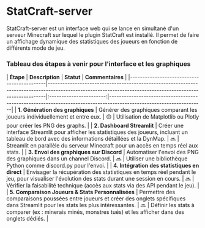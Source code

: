 # StatCraft-server
 
 StatCraft-server est un interface web qui se lance en simultané d'un serveur Minecraft sur lequel le plugin StatCraft est installé. Il permet de faire un affichage dynamique des statistiques des joueurs en fonction de différents mode de jeu.  
 
 ### Tableau des étapes à venir pour l'interface et les graphiques  
 | **Étape**                                  | **Description**                                                                                                                                           | **Statut**            | **Commentaires**                                                                                                  | |--------------------------------------------|-----------------------------------------------------------------------------------------------------------------------------------------------------------|:-----------------------:|--------------------------------------------------------------------------------------------------------------------| | **1. Génération des graphiques**           | Générer des graphiques comparant les joueurs individuellement et entre eux.                                                                                | 🟡 | Utilisation de Matplotlib ou Plotly pour créer les PNG des graphs.                                                | | **2. Dashboard Streamlit**                 | Créer une interface Streamlit pour afficher les statistiques des joueurs, incluant un tableau de bord avec des informations détaillées et la DynMap.        | 🔜 | Streamlit en parallèle du serveur Minecraft pour un accès en temps réel aux stats.                                | | **3. Envoi des graphiques sur Discord**    | Automatiser l'envoi des PNG des graphiques dans un channel Discord.                                                                                        | 🔜 | Utiliser une bibliothèque Python comme discord.py pour l'envoi.                                                   | | **4. Intégration des statistiques en direct** | Envisager la récupération des statistiques en temps réel pendant le jeu, pour visualiser l'évolution des stats durant une session en cours.                 | 🔜 | Vérifier la faisabilité technique (accès aux stats via des API pendant le jeu).                                   | | **5. Comparaison Joueurs & Stats Personnalisées** | Permettre des comparaisons poussées entre joueurs et créer des onglets spécifiques dans Streamlit pour les stats les plus intéressantes.                    | 🔜 | Définir les stats à comparer (ex : minerais minés, monstres tués) et les afficher dans des onglets dédiés.         |
